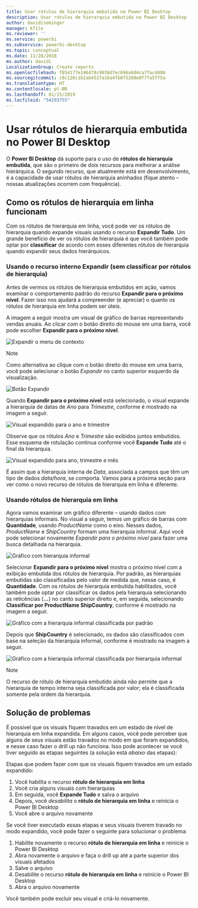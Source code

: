 ```yaml
---
title: Usar rótulos de hierarquia embutida no Power BI Desktop
description: Usar rótulos de hierarquia embutida no Power BI Desktop
author: davidiseminger
manager: kfile
ms.reviewer: ''
ms.service: powerbi
ms.subservice: powerbi-desktop
ms.topic: conceptual
ms.date: 11/28/2018
ms.author: davidi
LocalizationGroup: Create reports
ms.openlocfilehash: f854177e146478c9038d7ec696a8d4ca7facd486
ms.sourcegitcommit: c8c126c1b2ab4527a16a4fb8f5208e0f7fa5ff5a
ms.translationtype: HT
ms.contentlocale: pt-BR
ms.lasthandoff: 01/15/2019
ms.locfileid: "54293755"
---
```

# <a name="use-inline-hierarchy-labels-in-power-bi-desktop"></a>Usar rótulos de hierarquia embutida no Power BI Desktop
O **Power BI Desktop** dá suporte para o uso de **rótulos de hierarquia embutida**, que são o primeiro de dois recursos para melhorar a análise hierárquica. O segundo recurso, que atualmente está em desenvolvimento, é a capacidade de usar rótulos de hierarquia aninhados (fique atento – nossas atualizações ocorrem com frequência).   

## <a name="how-inline-hierarchy-labels-work"></a>Como os rótulos de hierarquia em linha funcionam
Com os rótulos de hierarquia em linha, você pode ver os rótulos de hierarquia quando expande visuais usando o recurso **Expandir Tudo**. Um grande benefício de ver os rótulos de hierarquia é que você também pode optar por **classificar** de acordo com esses diferentes rótulos de hierarquia quando expandir seus dados hierárquicos.

### <a name="using-the-built-in-expand-feature-without-sorting-by-hierarchy-labels"></a>Usando o recurso interno Expandir (sem classificar por rótulos de hierarquia)
Antes de vermos os rótulos de hierarquia embutidos em ação, vamos examinar o comportamento padrão do recurso **Expandir para o próximo nível**. Fazer isso nos ajudará a compreender (e apreciar) o quanto os rótulos de hierarquia em linha podem ser úteis.

A imagem a seguir mostra um visual de gráfico de barras representando vendas anuais. Ao clicar com o botão direito do mouse em uma barra, você pode escolher **Expandir para o próximo nível**.

![Expandir o menu de contexto](media/desktop-inline-hierarchy-labels/desktop-inline-hierarchy-labels-menu.png)

> [!NOTE]
> Como alternativa ao clique com o botão direito do mouse em uma barra, você pode selecionar o botão *Expandir* no canto superior esquerdo da visualização.

  ![Botão Expandir](media/desktop-inline-hierarchy-labels/desktop-inline-hierarchy-labels-expand-button-finger.png)


Quando **Expandir para o próximo nível** está selecionado, o visual expande a hierarquia de datas de *Ano* para *Trimestre*, conforme é mostrado na imagem a seguir.

![Visual expandido para o ano e trimestre](media/desktop-inline-hierarchy-labels/desktop-inline-hierarchy-labels-qty-year-quarter.png)

Observe que os rótulos *Ano* e *Trimestre* são exibidos juntos embutidos. Esse esquema de rotulação continua conforme você **Expande Tudo** até o final da hierarquia.

![Visual expandido para ano, trimestre e mês](media/desktop-inline-hierarchy-labels/desktop-inline-hierarchy-labels-qty-year-quarter-month.png)

É assim que a hierarquia interna de *Data*, associada a campos que têm um tipo de dados *data/hora*, se comporta. Vamos para a próxima seção para ver como o novo recurso de rótulos de hierarquia em linha é diferente.

### <a name="using-inline-hierarchy-labels"></a>Usando rótulos de hierarquia em linha
Agora vamos examinar um gráfico diferente – usando dados com hierarquias informais. No visual a seguir, temos um gráfico de barras com **Quantidade**, usando *ProductName* como o eixo. Nesses dados, *ProductName* e *ShipCountry* formam uma hierarquia informal. Aqui você pode selecionar novamente *Expandir para o próximo nível* para fazer uma busca detalhada na hierarquia.

![Gráfico com hierarquia informal](media/desktop-inline-hierarchy-labels/desktop-inline-hierarchy-labels-informal-top-expand.png)

Selecionar **Expandir para o próximo nível** mostra o próximo nível com a exibição embutida dos rótulos de hierarquia. Por padrão, as hierarquias embutidas são classificadas pelo valor de medida que, nesse caso, é **Quantidade**. Com os rótulos de hierarquia embutida habilitados, você também pode optar por classificar os dados pela hierarquia selecionando as reticências (**...**) no canto superior direito e, em seguida, selecionando **Classificar por ProductName ShipCountry**, conforme é mostrado na imagem a seguir.

![Gráfico com a hierarquia informal classificada por padrão](media/desktop-inline-hierarchy-labels/desktop-inline-hierarchy-labels-informal-sort-quantity.png)

Depois que **ShipCountry** é selecionado, os dados são classificados com base na seleção da hierarquia informal, conforme é mostrado na imagem a seguir.

![Gráfico com a hierarquia informal classificada por hierarquia informal](media/desktop-inline-hierarchy-labels/desktop-inline-hierarchy-labels-informal-sorted.png)

> [!NOTE]
> O recurso de rótulo de hierarquia embutido ainda não permite que a hierarquia de tempo interna seja classificada por valor; ela é classificada somente pela ordem da hierarquia.
> 
> 

## <a name="troubleshooting"></a>Solução de problemas
É possível que os visuais fiquem travados em um estado de nível de hierarquia em linha expandida. Em alguns casos, você pode perceber que alguns de seus visuais estão travados no modo em que foram expandidos, e nesse caso fazer o drill up não funciona. Isso pode acontecer se você tiver seguido as etapas seguintes (a solução está *abaixo* das etapas):

Etapas que podem fazer com que os visuais fiquem travados em um estado expandido:

1. Você habilita o recurso **rótulo de hierarquia em linha**
2. Você cria alguns visuais com hierarquias
3. Em seguida, você **Expande Tudo** e salva o arquivo
4. Depois, você *desabilita* o **rótulo de hierarquia em linha** e reinicia o Power BI Desktop
5. Você abre o arquivo novamente

Se você tiver executado essas etapas e seus visuais tiverem travado no modo expandido, você pode fazer o seguinte para solucionar o problema:

1. Habilite novamente o recurso **rótulo de hierarquia em linha** e reinicie o Power BI Desktop
2. Abra novamente o arquivo e faça o drill up até a parte superior dos visuais afetados
3. Salve o arquivo
4. Desabilite o recurso **rótulo de hierarquia em linha** e reinicie o Power BI Desktop
5. Abra o arquivo novamente

Você também pode excluir seu visual e criá-lo novamente.

